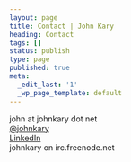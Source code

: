 ```yaml
---
layout: page
title: Contact | John Kary
heading: Contact
tags: []
status: publish
type: page
published: true
meta:
  _edit_last: '1'
  _wp_page_template: default
---
```

john at johnkary dot net  
[@johnkary](https://twitter.com/johnkary)  
[LinkedIn](http://www.linkedin.com/pub/john-kary/6/1bb/b09a)  
johnkary on irc.freenode.net
